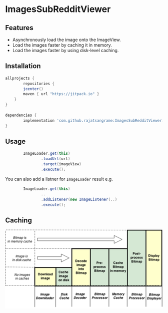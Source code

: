 # ImagesSubRedditViewer

## Features
 * Asynchronously load the image onto the ImageView.
 * Load the images faster by caching it in memory.
 * Load the images faster by using disk-level caching.

## Installation

```groovy
allprojects {
        repositories {
        jcenter()
        maven { url "https://jitpack.io" }
    }
}

dependencies {
	    implementation 'com.github.rajatsangrame:ImagesSubRedditViewer:1.0.0'
}
```

## Usage

```java
        ImageLoader.get(this)
                .loadUrl(url)
                .target(imageView)
                .execute();
```

You can also add a listner for `ImageLoader` result e.g.

```java
        ImageLoader.get(this)
                ..
                .addListener(new ImageListener(..)
                .execute();
```

## Caching
<img src="cache.png">








